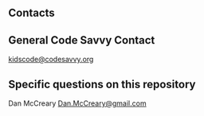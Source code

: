 ## Contacts

## General Code Savvy Contact
kidscode@codesavvy.org

## Specific questions on this repository
Dan McCreary
Dan.McCreary@gmail.com